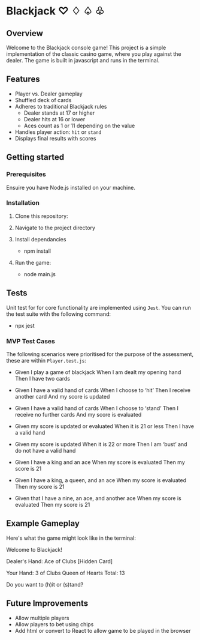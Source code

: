 # Blackjack ♡ ♢ ♤ ♧ 

## Overview
Welcome to the Blackjack console game! This project is a simple implementation of the classic casino game, where you play against the dealer. The game is built in javascript and runs in the terminal.

## Features

- Player vs. Dealer gameplay
- Shuffled deck of cards
- Adheres to traditional Blackjack rules
  - Dealer stands at 17 or higher
  - Dealer hits at 16 or lower
  - Aces count as 1 or 11 depending on the value
- Handles player action: `hit` or `stand`
- Displays final results with scores

## Getting started

### Prerequisites

Ensuire you have Node.js installed on your machine.

### Installation

1. Clone this repository:

2. Navigate to the project directory

3. Install dependancies
   - npm install

4. Run the game:
   - node main.js

## Tests

Unit test for for core functionality are implemented using `Jest`. You can run the test suite with the following command:
  - npx jest

### MVP Test Cases

The following scenarios were prioritised for the purpose of the assessment, these are within `Player.test.js`:

- Given I play a game of blackjack
When I am dealt my opening hand
Then I have two cards

- Given I have a valid hand of cards
When I choose to ‘hit’
Then I receive another card
And my score is updated

- Given I have a valid hand of cards
When I choose to ‘stand’
Then I receive no further cards
And my score is evaluated

- Given my score is updated or evaluated
When it is 21 or less
Then I have a valid hand

- Given my score is updated
When it is 22 or more 
Then I am ‘bust’ and do not have a valid hand

- Given I have a king and an ace
When my score is evaluated
Then my score is 21

- Given I have a king, a queen, and an ace
When my score is evaluated
Then my score is 21

- Given that I have a nine, an ace, and another ace
When my score is evaluated
Then my score is 21	

## Example Gameplay

Here's what the game might look like in the terminal:

Welcome to Blackjack!

Dealer's Hand:
  Ace of Clubs
  [Hidden Card]

Your Hand:
  3 of Clubs
  Queen of Hearts
Total: 13

Do you want to (h)it or (s)tand? 

## Future Improvements
- Allow multiple players
- Allow players to bet using chips
- Add html or convert to React to allow game to be played in the browser
